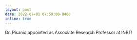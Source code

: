 ```yaml
---
layout: post
date: 2022-07-01 07:59:00-0400
inline: true
---
```


Dr. Pisanic appointed as Associate Research Professor at INBT!
